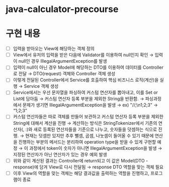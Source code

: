 # java-calculator-precourse

# 구현 내용

- [ ]  입력을 받아오는 View에 해당하는 객체 정의
- [ ]  View에서 유저의 입력을 받은 다음에 Validator를 이용하여 null인지 확인
  → 입력이 null인 경우 IllegalArgumentException를 발생
- [ ]  입력이 null이 아닌 경우 Model에 해당하는 DTO를 이용하여 데이터를 Controller로 전달
  → DTO(request) 객체와 Controller 객체 생성
- [ ]  이렇게 전달된 Controller에서 Service를 호출하여 핵심 비즈니스 로직(계산)을 실행
  → Service 객체 생성
- [ ]  Service에서는 우선 문자열을 파싱하여 커스텀 연산자를 뽑아내고, 이를 Set or List에 담아둠
  → 커스텀 연산자 등록 부분을 제외한 String을 반환함.
  → 파싱과정에서 문제가 생기면 IllegalArgumentException을 발생
  → ex) "//;\n1;2;3" → “1;2;3”
- [ ]  커스텀 연산자들은 따로 객체를 만들어 보관하고 커스텀 연산자 등록 부분을 제외한 String에 대해서 계산을 진행
  → 계산하는 방식은 StringTokenizer에서 기존의 연산자(, :)와 새로 등록된 연산자들을 기준으로 나누고, 숫자들을 덧셈하는 식으로 진행.
  → 현재는 덧셈만 있지만 추후 뺄셈, 곱셈, 나눗셈이 들어올 수 있기 때문에 연산을 진행하는 부분의 메서드는 분리하여 operation type을 받을 수 있게 구현할 예정
  → 이 과정에서 token이 숫자가 아니면 IllegalArgumentException을 발생 → 지정된 연산자가 아닌 연산자가 있는 경우 예외 발생
- [ ]  위와 같이 계산된 결과는 Controller에 return되고 이 값은 Model(DTO - response)에 담겨 View로 다시 전달됨
  → response DTO 역할을 맞는 객체 필요
- [ ]  이후 View의 역할을 맞는 객체는 해당 결과값을 출력하는 역할을 진행하고, 프로그램이 종료